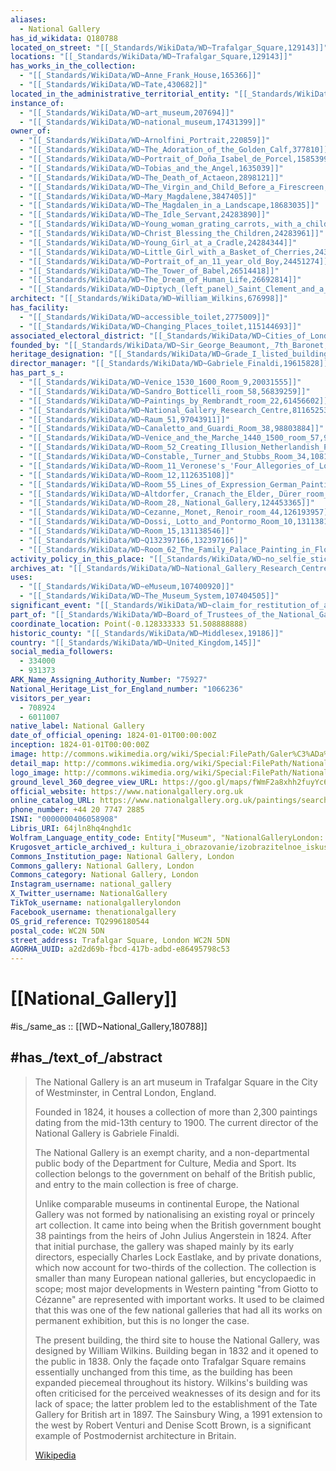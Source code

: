 ```yaml
---
aliases:
  - National Gallery
has_id_wikidata: Q180788
located_on_street: "[[_Standards/WikiData/WD~Trafalgar_Square,129143]]"
locations: "[[_Standards/WikiData/WD~Trafalgar_Square,129143]]"
has_works_in_the_collection:
  - "[[_Standards/WikiData/WD~Anne_Frank_House,165366]]"
  - "[[_Standards/WikiData/WD~Tate,430682]]"
located_in_the_administrative_territorial_entity: "[[_Standards/WikiData/WD~City_of_Westminster,179351]]"
instance_of:
  - "[[_Standards/WikiData/WD~art_museum,207694]]"
  - "[[_Standards/WikiData/WD~national_museum,17431399]]"
owner_of:
  - "[[_Standards/WikiData/WD~Arnolfini_Portrait,220859]]"
  - "[[_Standards/WikiData/WD~The_Adoration_of_the_Golden_Calf,377810]]"
  - "[[_Standards/WikiData/WD~Portrait_of_Doña_Isabel_de_Porcel,1585399]]"
  - "[[_Standards/WikiData/WD~Tobias_and_the_Angel,1635039]]"
  - "[[_Standards/WikiData/WD~The_Death_of_Actaeon,2898121]]"
  - "[[_Standards/WikiData/WD~The_Virgin_and_Child_Before_a_Firescreen,3213795]]"
  - "[[_Standards/WikiData/WD~Mary_Magdalene,3847405]]"
  - "[[_Standards/WikiData/WD~The_Magdalen_in_a_Landscape,18683035]]"
  - "[[_Standards/WikiData/WD~The_Idle_Servant,24283890]]"
  - "[[_Standards/WikiData/WD~Young_woman_grating_carrots,_with_a_child_watching,24283919]]"
  - "[[_Standards/WikiData/WD~Christ_Blessing_the_Children,24283961]]"
  - "[[_Standards/WikiData/WD~Young_Girl_at_a_Cradle,24284344]]"
  - "[[_Standards/WikiData/WD~Little_Girl_with_a_Basket_of_Cherries,24359774]]"
  - "[[_Standards/WikiData/WD~Portrait_of_an_11_year_old_Boy,24451274]]"
  - "[[_Standards/WikiData/WD~The_Tower_of_Babel,26514418]]"
  - "[[_Standards/WikiData/WD~The_Dream_of_Human_Life,26692814]]"
  - "[[_Standards/WikiData/WD~Diptych_(left_panel)_Saint_Clement_and_a_Donor,26699512]]"
architect: "[[_Standards/WikiData/WD~William_Wilkins,676998]]"
has_facility:
  - "[[_Standards/WikiData/WD~accessible_toilet,2775009]]"
  - "[[_Standards/WikiData/WD~Changing_Places_toilet,115144693]]"
associated_electoral_district: "[[_Standards/WikiData/WD~Cities_of_London_and_Westminster,3235346]]"
founded_by: "[[_Standards/WikiData/WD~Sir_George_Beaumont,_7th_Baronet,7526834]]"
heritage_designation: "[[_Standards/WikiData/WD~Grade_I_listed_building,15700818]]"
director_manager: "[[_Standards/WikiData/WD~Gabriele_Finaldi,19615828]]"
has_part_s_:
  - "[[_Standards/WikiData/WD~Venice_1530_1600_Room_9,20031555]]"
  - "[[_Standards/WikiData/WD~Sandro_Botticelli_room_58,56839259]]"
  - "[[_Standards/WikiData/WD~Paintings_by_Rembrandt_room_22,61456602]]"
  - "[[_Standards/WikiData/WD~National_Gallery_Research_Centre,81165253]]"
  - "[[_Standards/WikiData/WD~Raum_51,97043911]]"
  - "[[_Standards/WikiData/WD~Canaletto_and_Guardi_Room_38,98803884]]"
  - "[[_Standards/WikiData/WD~Venice_and_the_Marche_1440_1500_room_57,99334017]]"
  - "[[_Standards/WikiData/WD~Room_52_Creating_Illusion_Netherlandish_Painting_1420_1480,107326730]]"
  - "[[_Standards/WikiData/WD~Constable,_Turner_and_Stubbs_Room_34,108136981]]"
  - "[[_Standards/WikiData/WD~Room_11_Veronese's_'Four_Allegories_of_Love',109277885]]"
  - "[[_Standards/WikiData/WD~Room_12,112635108]]"
  - "[[_Standards/WikiData/WD~Room_55_Lines_of_Expression_German_Painting_1400_1520,112872185]]"
  - "[[_Standards/WikiData/WD~Altdorfer,_Cranach_the_Elder,_Dürer_room_25,123102862]]"
  - "[[_Standards/WikiData/WD~Room_28,_National_Gallery,124453365]]"
  - "[[_Standards/WikiData/WD~Cezanne,_Monet,_Renoir_room_44,126193957]]"
  - "[[_Standards/WikiData/WD~Dossi,_Lotto_and_Pontormo_Room_10,131138178]]"
  - "[[_Standards/WikiData/WD~Room_15,131138546]]"
  - "[[_Standards/WikiData/WD~Q132397166,132397166]]"
  - "[[_Standards/WikiData/WD~Room_62_The_Family_Palace_Painting_in_Florence_1400_1500,135496535]]"
activity_policy_in_this_place: "[[_Standards/WikiData/WD~no_selfie_sticks,53540617]]"
archives_at: "[[_Standards/WikiData/WD~National_Gallery_Research_Centre,81165253]]"
uses:
  - "[[_Standards/WikiData/WD~eMuseum,107400920]]"
  - "[[_Standards/WikiData/WD~The_Museum_System,107404505]]"
significant_event: "[[_Standards/WikiData/WD~claim_for_restitution_of_an_artwork,107614552]]"
part_of: "[[_Standards/WikiData/WD~Board_of_Trustees_of_the_National_Gallery,117006408]]"
coordinate_location: Point(-0.128333333 51.508888888)
historic_county: "[[_Standards/WikiData/WD~Middlesex,19186]]"
country: "[[_Standards/WikiData/WD~United_Kingdom,145]]"
social_media_followers:
  - 334000
  - 931373
ARK_Name_Assigning_Authority_Number: "75927"
National_Heritage_List_for_England_number: "1066236"
visitors_per_year:
  - 708924
  - 6011007
native_label: National Gallery
date_of_official_opening: 1824-01-01T00:00:00Z
inception: 1824-01-01T00:00:00Z
image: http://commons.wikimedia.org/wiki/Special:FilePath/Galer%C3%ADa%20Nacional%2C%20Londres%2C%20Inglaterra%2C%202014-08-07%2C%20DD%20036.JPG
detail_map: http://commons.wikimedia.org/wiki/Special:FilePath/National%20Gallery%201st%20floor%20plan.svg
logo_image: http://commons.wikimedia.org/wiki/Special:FilePath/National%20Gallery%20London%20logo.svg
ground_level_360_degree_view_URL: https://goo.gl/maps/fWmF2a8xhh2fuyYc6
official_website: https://www.nationalgallery.org.uk
online_catalog_URL: https://www.nationalgallery.org.uk/paintings/search-the-collection
phone_number: +44 20 7747 2885
ISNI: "0000000406058908"
Libris_URI: 64jln8hq4nghd1c
Wolfram_Language_entity_code: Entity["Museum", "NationalGalleryLondon::t8jnm"]
Krugosvet_article_archived_: kultura_i_obrazovanie/izobrazitelnoe_iskusstvo/NATSIONALNAYA_GALEREYA.html
Commons_Institution_page: National Gallery, London
Commons_gallery: National Gallery, London
Commons_category: National Gallery, London
Instagram_username: national_gallery
X_Twitter_username: NationalGallery
TikTok_username: nationalgallerylondon
Facebook_username: thenationalgallery
OS_grid_reference: TQ2996180544
postal_code: WC2N 5DN
street_address: Trafalgar Square, London WC2N 5DN
AGORHA_UUID: a2d2d69b-fbcd-417b-adbd-e86495798c53
---
```


# [[National_Gallery]] 

#is_/same_as :: [[WD~National_Gallery,180788]] 

## #has_/text_of_/abstract 

> The National Gallery is an art museum in Trafalgar Square in the City of Westminster, 
> in Central London, England. 
> 
> Founded in 1824, it houses a collection of more than 2,300 paintings 
> dating from the mid-13th century to 1900. 
> The current director of the National Gallery is Gabriele Finaldi.
>
> The National Gallery is an exempt charity, 
> and a non-departmental public body of the Department for Culture, Media and Sport. 
> Its collection belongs to the government on behalf of the British public, 
> and entry to the main collection is free of charge.
>
> Unlike comparable museums in continental Europe, 
> the National Gallery was not formed by nationalising an existing royal or princely art collection. It came into being when the British government bought 38 paintings from the heirs of John Julius Angerstein in 1824. After that initial purchase, the gallery was shaped mainly by its early directors, especially Charles Lock Eastlake, and by private donations, which now account for two-thirds of the collection. The collection is smaller than many European national galleries, but encyclopaedic in scope; most major developments in Western painting "from Giotto to Cézanne" are represented with important works. It used to be claimed that this was one of the few national galleries that had all its works on permanent exhibition, but this is no longer the case.
>
> The present building, the third site to house the National Gallery, was designed by William Wilkins. Building began in 1832 and it opened to the public in 1838. Only the façade onto Trafalgar Square remains essentially unchanged from this time, as the building has been expanded piecemeal throughout its history. Wilkins's building was often criticised for the perceived weaknesses of its design and for its lack of space; the latter problem led to the establishment of the Tate Gallery for British art in 1897. The Sainsbury Wing, a 1991 extension to the west by Robert Venturi and Denise Scott Brown, is a significant example of Postmodernist architecture in Britain.
>
> [Wikipedia](https://en.wikipedia.org/wiki/National%20Gallery) 

